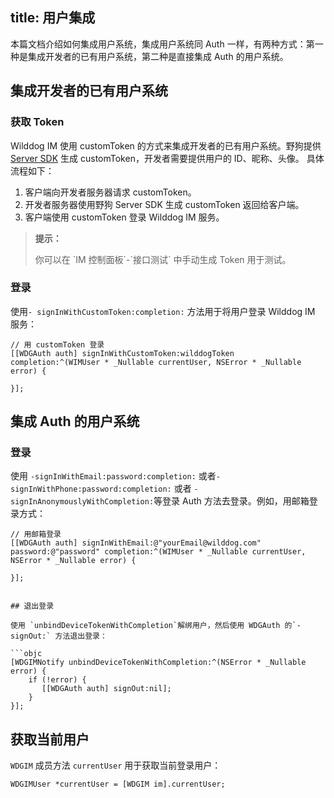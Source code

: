 title: 用户集成
---

本篇文档介绍如何集成用户系统，集成用户系统同 Auth 一样，有两种方式：第一种是集成开发者的已有用户系统，第二种是直接集成 Auth 的用户系统。

## 集成开发者的已有用户系统

### 获取 Token

Wilddog IM 使用 customToken 的方式来集成开发者的已有用户系统。野狗提供 [Server SDK](/guide/auth/server/server.html) 生成 customToken，开发者需要提供用户的 ID、昵称、头像。
具体流程如下：
1. 客户端向开发者服务器请求 customToken。
2. 开发者服务器使用野狗 Server SDK 生成 customToken 返回给客户端。
3. 客户端使用 customToken 登录 Wilddog IM 服务。

<blockquote class="notice">
  <p><strong>提示：</strong></p>
  你可以在 `IM 控制面板`-`接口测试` 中手动生成 Token 用于测试。
</blockquote>


### 登录

使用`- signInWithCustomToken:completion:` 方法用于将用户登录 Wilddog IM 服务：

```objc
// 用 customToken 登录
[[WDGAuth auth] signInWithCustomToken:wilddogToken completion:^(WIMUser * _Nullable currentUser, NSError * _Nullable error) {

}];

```

## 集成 Auth 的用户系统

### 登录

使用 `-signInWithEmail:password:completion:` 或者`-signInWithPhone:password:completion:` 或者 `-signInAnonymouslyWithCompletion:`等登录 Auth 方法去登录。例如，用邮箱登录方式：

```objc
// 用邮箱登录
[[WDGAuth auth] signInWithEmail:@"yourEmail@wilddog.com" password:@"password" completion:^(WIMUser * _Nullable currentUser, NSError * _Nullable error) {

}];


## 退出登录

使用 `unbindDeviceTokenWithCompletion`解绑用户，然后使用 WDGAuth 的`- signOut:` 方法退出登录：

```objc
[WDGIMNotify unbindDeviceTokenWithCompletion:^(NSError * _Nullable error) {
    if (!error) {
       [[WDGAuth auth] signOut:nil];
    }
}];

```
	
## 获取当前用户

`WDGIM` 成员方法 `currentUser` 用于获取当前登录用户：

```objc
WDGIMUser *currentUser = [WDGIM im].currentUser;

```


 